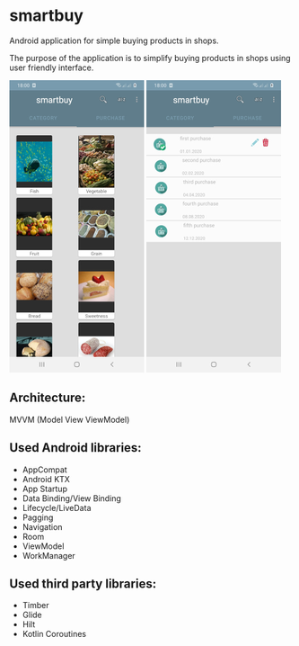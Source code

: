 # smartbuy

Android application for simple buying products in shops.

The purpose of the application is to simplify buying products in shops using</br> 
user friendly interface.

![List of categories](screenshot/smartbuy_1.jpg "A list of categories")
![List of purchases](screenshot/smartbuy_2.jpg "A list of purchases")

Architecture:
------------
MVVM (Model View ViewModel)

Used Android libraries:
-----------------------
  * AppCompat
  * Android KTX
  * App Startup
  * Data Binding/View Binding
  * Lifecycle/LiveData
  * Pagging
  * Navigation
  * Room
  * ViewModel
  * WorkManager
  
Used third party libraries:
--------------------------
  * Timber
  * Glide
  * Hilt 
  * Kotlin Coroutines
  